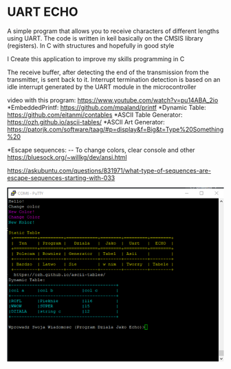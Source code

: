 # UART ECHO

A simple program that allows you to receive characters of different lengths using UART.
 The code is written in keil basically on the CMSIS library (registers). In C with structures and hopefully in good style

I Create this application to improve my skills programming in C

The receive buffer, after detecting the end of the transmission from the transmitter, is sent back to it. 
Interrupt termination detection is based on an idle interrupt generated by the UART module in the microcontroller

video with this program:
https://www.youtube.com/watch?v=pu14ABA_2io
*EmbeddedPrintf:
https://github.com/mpaland/printf
*Dynamic Table:
https://github.com/eitanmi/contables
*ASCII Table Generator:
https://ozh.github.io/ascii-tables/
*ASCII Art Generator:
https://patorjk.com/software/taag/#p=display&f=Big&t=Type%20Something%20

*Escape sequences:   -- To change colors, clear console and other
https://bluesock.org/~willkg/dev/ansi.html

https://askubuntu.com/questions/831971/what-type-of-sequences-are-escape-sequences-starting-with-033

![Putty](https://github.com/trteodor/UART-ECHO-DMA-Based-on-CMSIS-Registers-STM32-Keil/blob/master/images/DynamicTables.PNG)

